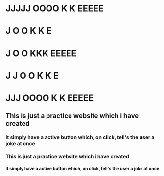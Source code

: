 
#  JJJJJ  OOOO  K   K  EEEEE
#    J   O    O K  K   E
#    J   O    O KKK    EEEEE
# J  J   O    O K  K   E
#  JJJ    OOOO  K   K  EEEEE


## This is just a practice website which i have created
### It simply have a active button which, on click, tell's the user a joke at once
### This is just a practice website which i have created
#### It simply have a active button which, on click, tell's the user a joke at once
